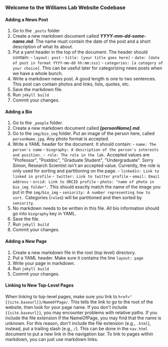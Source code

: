 ### Welcome to the Williams Lab Website Codebase

#### Adding a News Post
  1.  Go to the ```_posts``` folder
  2.  Create a new markdown document called ***YYYY-mm-dd-some-name.md***. The name must contain the date of the post and a short description of what its about.
  3.  Put a yaml header in the top of the document.  The header should contain:
    - ```layout: post```
    - ```title: [your title goes here]```
    - ```date: [date of post in format YYYY-mm-dd hh:mm:sss]```
    - ```categories: [a category of your choice]```.  This can be useful later for categorizing news posts when we have a whole bunch.
  4.  Write a markdown news post.  A good length is one to two sentences.  This post can contain photos and links, lists, quotes, etc.
  5.  Save the markdown file.
  6.  Run ```jekyll build```
  7.  Commit your changes.
  
#### Adding a Bio
  1.  Go to the ```_people``` folder.
  2.  Create a new markdown document called ***[personName].md***. 
  3. Go to the ```img/bio_img``` folder. Put an image of the person here, called ```personName.jpg```.  Any photo format is accepted.
  4.  Write a YAML header for the document. It should contain:
    - ```name: The person's name```
    - ```biography: A description of the person's interests and position.```
    -``` role: The role in the lab.``` Accepted values are "Professor", "Postdoc", "Graduate Student", "Undergraduate".  Sorry Simon, Research Scientist isn't an accepted value.  Currently, the role is only used for sorting and partitioning on the page.
    - ```linkedin: Link to linked in profile```
    -``` twitter: Link to twitter profile```
    - ```email: Email address```
    - ```orcid: Link to ORCID profile```
    - ```photo: "name of photo in bio_img folder".```  This should exactly match the name of the image you put in the ```img/bio_img```
    - ```seniority: A number representing how to sort.```  Categories (```role```s) will be partitioned and then sorted by  ```seniority```.
  5.  No markdown needs to be written in this file.  All bio information should go into ```biography``` key in YAML.
  6.  Save the file.
  7.  Run ```jekyll build```
  8.  Commit your changes.
  
#### Adding a New Page
  1.  Create a new markdown file in the root (top level) directory.  
  2. Put a YAML header. Make sure it contains the line ```layout: page```
  3.  Write your page in markdown.
  4.  Run ```jekyll build```
  5.  Commit your changes.
  
#### Linking to New Top-Level Pages
When linking to top-level pages, make sure you link to ```href="{{site.baseurl}}/NameOfPage/```.  This tells the link to go to the root of the website, then look for your page name.  If you don't include ```{{site.baseurl}}```, you may encounter problems with relative paths.  If you include the file extension if the NameOfPage, you may find that the name is unknown.  For this reason, don't include the file extension (e.g., ```.html```), instead, put a trailing slash (e.g., ```/```).  This can be done in the ```nav.html``` document to put a new link in the navigation bar. To link to pages within markdown, you can just use markdown links.
  

